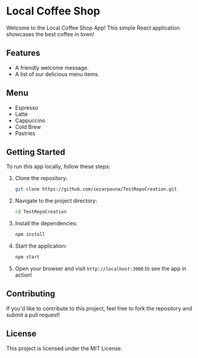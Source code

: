 # Local Coffee Shop

Welcome to the Local Coffee Shop App! This simple React application showcases the best coffee in town!

## Features
- A friendly welcome message.
- A list of our delicious menu items.

## Menu
- Espresso
- Latte
- Cappuccino
- Cold Brew
- Pastries

## Getting Started
To run this app locally, follow these steps:
1. Clone the repository:
   ```bash
   git clone https://github.com/cezarpauna/TestRepoCreation.git
   ```
2. Navigate to the project directory:
   ```bash
   cd TestRepoCreation
   ```
3. Install the dependencies:
   ```bash
   npm install
   ```
4. Start the application:
   ```bash
   npm start
   ```
5. Open your browser and visit `http://localhost:3000` to see the app in action!

## Contributing
If you'd like to contribute to this project, feel free to fork the repository and submit a pull request!

## License
This project is licensed under the MIT License.
